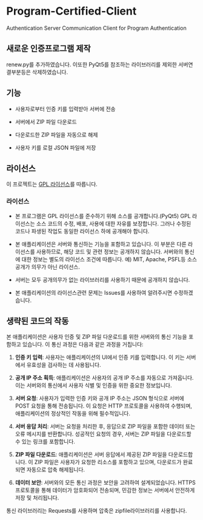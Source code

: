 # Program-Certified-Client
Authentication Server Communication Client for Program Authentication

## 새로운 인증프로그램 제작
renew.py를 추가하였습니다. 이또한 PyQt5를 참조하는 라이브러리를 제외한 서버연결부분등은 삭제하였습니다.

## 기능
- 사용자로부터 인증 키를 입력받아 서버에 전송
  
- 서버에서 ZIP 파일 다운로드
  
- 다운로드한 ZIP 파일을 자동으로 해제
  
- 사용자 키를 로컬 JSON 파일에 저장

## 라이선스
이 프로젝트는 [GPL 라이선스](https://www.gnu.org/licenses/gpl-3.0.html)를 따릅니다. 

### 라이선스
- 본 프로그램은 GPL 라이선스를 준수하기 위해 소스를 공개합니다.(PyQt5)
  GPL 라이선스는 소스 코드의 수정, 배포, 사용에 대한 자유를 보장합니다. 그러나 수정된 코드나 파생된 작업도 동일한 라이선스 하에 공개해야 합니다.
  
- 본 애플리케이션은 서버와 통신하는 기능을 포함하고 있습니다. 이 부분은 다른 라이선스를 사용하므로, 해당 코드 및 관련 정보는 공개하지 않습니다.
서버와의 통신에 대한 정보는 별도의 라이선스 조건에 따릅니다. 예) MIT, Apache, PSFL등 소스공개가 의무가 아닌 라이선스.

- 서버는 모두 공개의무가 없는 라이브러리를 사용하기 때문에 공개하지 않습니다.

- 본 애플리케이션의 라이선스관련 문제는 Issues를 사용하여 알려주시면 수정하겠습니다.

## 생략된 코드의 작동

본 애플리케이션은 사용자 인증 및 ZIP 파일 다운로드를 위한 서버와의 통신 기능을 포함하고 있습니다. 이 통신 과정은 다음과 같은 과정을 거칩니다:

1. **인증 키 입력**: 사용자는 애플리케이션의 UI에서 인증 키를 입력합니다. 이 키는 서버에서 유효성을 검사하는 데 사용됩니다.

2. **공개 IP 주소 획득**: 애플리케이션은 사용자의 공개 IP 주소를 자동으로 가져옵니다. 이는 서버와의 통신에서 사용자 식별 및 인증을 위한 중요한 정보입니다.

3. **서버 요청**: 사용자가 입력한 인증 키와 공개 IP 주소는 JSON 형식으로 서버에 POST 요청을 통해 전송됩니다. 이 요청은 HTTP 프로토콜을 사용하여 수행되며, 애플리케이션의 정상적인 작동을 위해 필수적입니다.

4. **서버 응답 처리**: 서버는 요청을 처리한 후, 응답으로 ZIP 파일을 포함한 데이터 또는 오류 메시지를 반환합니다. 성공적인 요청의 경우, 서버는 ZIP 파일을 다운로드할 수 있는 링크를 포함합니다.

5. **ZIP 파일 다운로드**: 애플리케이션은 서버 응답에서 제공된 ZIP 파일을 다운로드합니다. 이 ZIP 파일은 사용자가 요청한 리소스를 포함하고 있으며, 다운로드가 완료되면 자동으로 압축 해제됩니다.

6. **데이터 보안**: 서버와의 모든 통신 과정은 보안을 고려하여 설계되었습니다. HTTPS 프로토콜을 통해 데이터가 암호화되어 전송되며, 민감한 정보는 서버에서 안전하게 저장 및 처리됩니다.

통신 라이브러리는 Requests를 사용하며 압축은 zipfile라이브러리를 사용합니다.

